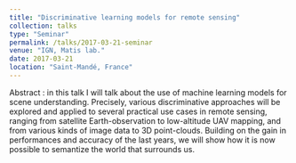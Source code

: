 ```yaml
---
title: "Discriminative learning models for remote sensing"
collection: talks
type: "Seminar"
permalink: /talks/2017-03-21-seminar
venue: "IGN, Matis lab."
date: 2017-03-21
location: "Saint-Mandé, France"
---
```


Abstract : in this talk I will talk about the use of machine learning models for scene understanding. Precisely, various discriminative approaches will be explored and applied to several practical use cases in remote sensing, ranging from satellite Earth-observation to low-altitude UAV mapping, and from various kinds of image data to 3D point-clouds. Building on the gain in performances and accuracy of the last years, we will show how it is now possible to semantize the world that surrounds us.
